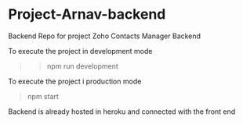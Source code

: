 # Project-Arnav-backend

Backend Repo for project Zoho Contacts Manager Backend

To execute the project in development mode

>> npm run development
>>

To execute the project i production mode

> npm start

Backend is already hosted in heroku and connected with the front end
